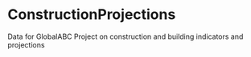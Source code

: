 # ConstructionProjections
Data for GlobalABC Project on construction and building indicators and projections
